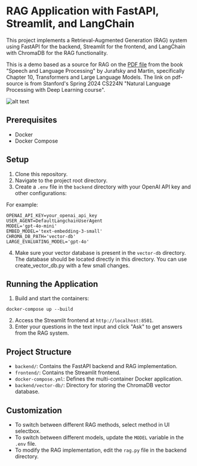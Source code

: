 # RAG Application with FastAPI, Streamlit, and LangChain

This project implements a Retrieval-Augmented Generation (RAG) system using FastAPI for the backend, Streamlit for the frontend, and LangChain with ChromaDB for the RAG functionality.

This is a demo based as a source for RAG on the [PDF file](https://web.stanford.edu/~jurafsky/slpdraft/10.pdf) from the book "Speech and Language Processing" by Jurafsky and Martin, 
specifically Chapter 10, Transformers and Large Language Models. 
The link on pdf-source is from Stanford's Spring 2024 CS224N "Natural Language Processing with Deep Learning course". 

![alt text](Img/image-1.png)

## Prerequisites

- Docker
- Docker Compose

## Setup

1. Clone this repository.
2. Navigate to the project root directory.
3. Create a `.env` file in the `backend` directory with your OpenAI API key and other configurations:

For example:
```
OPENAI_API_KEY=your_openai_api_key
USER_AGENT=DefaultLangchainUserAgent
MODEL='gpt-4o-mini'
EMBED_MODEL='text-embedding-3-small'
CHROMA_DB_PATH='vector-db'
LARGE_EVALUATING_MODEL='gpt-4o'
```

4. Make sure your vector database is present in the `vector-db` directory.
The database should be located directly in this directory.
You can use create_vector_db.py with a few small changes.

## Running the Application

1. Build and start the containers:

```
docker-compose up --build
```

2. Access the Streamlit frontend at `http://localhost:8501`.
3. Enter your questions in the text input and click "Ask" to get answers from the RAG system.

## Project Structure

- `backend/`: Contains the FastAPI backend and RAG implementation.
- `frontend/`: Contains the Streamlit frontend.
- `docker-compose.yml`: Defines the multi-container Docker application.
- `backend/vector-db/`: Directory for storing the ChromaDB vector database.

## Customization
- To switch between different RAG methods, select method in UI selectbox.
- To switch between different models, update the `MODEL` variable in the `.env` file.
- To modify the RAG implementation, edit the `rag.py` file in the backend directory.
